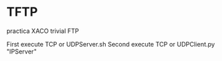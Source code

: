 # TFTP
practica XACO trivial FTP

First execute TCP or UDPServer.sh
Second execute TCP or UDPClient.py "IPServer"
